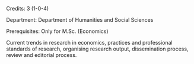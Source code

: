 Credits: 3 (1-0-4)

Department: Department of Humanities and Social Sciences

Prerequisites: Only for M.Sc. (Economics)

Current trends in research in economics, practices and professional standards of research, organising research output, dissemination process, review and editorial process.